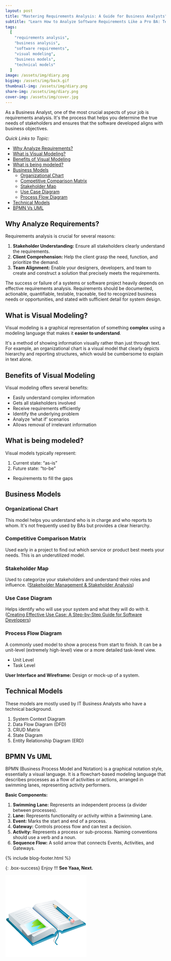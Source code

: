 ```yaml
---
layout: post
title: "Mastering Requirements Analysis: A Guide for Business Analysts"
subtitle: "Learn How to Analyze Software Requirements Like a Pro BA: Techniques, Models, and Best Practices"
tags:
  [
    "requirements analysis",
    "business analysis",
    "software requirements",
    "visual modeling",
    "business models",
    "technical models"
  ]
image: /assets/img/diary.png
bigimg: /assets/img/back.gif
thumbnail-img: /assets/img/diary.png
share-img: /assets/img/diary.png
cover-img: /assets/img/cover.jpg
---
```

As a Business Analyst, one of the most crucial aspects of your job is requirements analysis. It's the process that helps you determine the true needs of stakeholders and ensures that the software developed aligns with business objectives.

_Quick Links to Topic:_

- [Why Analyze Requirements?](#why-analyze-requirements)
- [What is Visual Modeling?](#what-is-visual-modeling)
- [Benefits of Visual Modeling](#benefits-of-visual-modeling)
- [What is being modeled?](#what-is-being-modeled)
- [Business Models](#business-models)
  - [Organizational Chart](#organizational-chart)
  - [Competitive Comparison Matrix](#competitive-comparison-matrix)
  - [Stakeholder Map](#stakeholder-map)
  - [Use Case Diagram](#use-case-diagram)
  - [Process Flow Diagram](#process-flow-diagram)
- [Technical Models](#technical-models)
- [BPMN Vs UML](#bpmn-vs-uml)

## Why Analyze Requirements?

Requirements analysis is crucial for several reasons:

1.  **Stakeholder Understanding:** Ensure all stakeholders clearly understand the requirements.
2.  **Client Comprehension:** Help the client grasp the need, function, and prioritize the demand.
3.  **Team Alignment:** Enable your designers, developers, and team to create and construct a solution that precisely meets the requirements.

The success or failure of a systems or software project heavily depends on effective requirements analysis. Requirements should be documented, actionable, quantifiable, testable, traceable, tied to recognized business needs or opportunities, and stated with sufficient detail for system design.


## What is Visual Modeling?

Visual modeling is a graphical representation of something **complex** using a modeling language that makes it **easier to understand**.

It's a method of showing information visually rather than just through text. For example, an organizational chart is a visual model that clearly depicts hierarchy and reporting structures, which would be cumbersome to explain in text alone.

## Benefits of Visual Modeling

Visual modeling offers several benefits:

- Easily understand complex information
- Gets all stakeholders involved
- Receive requirements efficiently
- Identify the underlying problem
- Analyze ‘what if’ scenarios
- Allows removal of irrelevant information

## What is being modeled?

Visual models typically represent:

1.  Current state: “as-is”
2.  Future state: “to-be”

- Requirements to fill the gaps

## Business Models

### Organizational Chart

This model helps you understand who is in charge and who reports to whom. It's not frequently used by BAs but provides a clear hierarchy.

### Competitive Comparison Matrix

Used early in a project to find out which service or product best meets your needs. This is an underutilized model.

### Stakeholder Map

Used to categorize your stakeholders and understand their roles and influence. ([Stakeholder Management & Stakeholder Analysis](/stakeholder-management-business-analyst/))

### Use Case Diagram

Helps identify who will use your system and what they will do with it. ([Creating Effective Use Case: A Step-by-Step Guide for Software Developers](/creating-effective-use-case/))

### Process Flow Diagram

A commonly used model to show a process from start to finish. It can be a unit-level (extremely high-level) view or a more detailed task-level view.

- Unit Level
- Task Level

**User Interface and Wireframe:** Design or mock-up of a system.

## Technical Models

These models are mostly used by IT Business Analysts who have a technical background.

1.  System Context Diagram
2.  Data Flow Diagram (DFD)
3.  CRUD Matrix
4.  State Diagram
5.  Entity Relationship Diagram (ERD)

## BPMN Vs UML

BPMN (Business Process Model and Notation) is a graphical notation style, essentially a visual language. It is a flowchart-based modeling language that describes processes as a flow of activities or actions, arranged in swimming lanes, representing activity performers.

**Basic Components:**

1.  **Swimming Lane:** Represents an independent process (a divider between processes).
2.  **Lane:** Represents functionality or activity within a Swimming Lane.
3.  **Event:** Marks the start and end of a process.
4.  **Gateway:** Controls process flow and can test a decision.
5.  **Activity:** Represents a process or sub-process. Naming conventions should use a verb and a noun.
6.  **Sequence Flow:** A solid arrow that connects Events, Activities, and Gateways.


{% include blog-footer.html %}



{: .box-success}
Enjoy !!!
**See Yaaa, Next.**

![Diary](/assets/img/diary.png "Diary")
